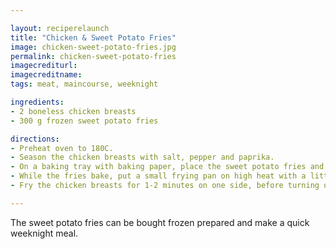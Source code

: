 ```yaml
---

layout: reciperelaunch
title: "Chicken & Sweet Potato Fries"
image: chicken-sweet-potato-fries.jpg
permalink: chicken-sweet-potato-fries
imagecrediturl:
imagecreditname:
tags: meat, maincourse, weeknight

ingredients:
- 2 boneless chicken breasts
- 300 g frozen sweet potato fries

directions:
- Preheat oven to 180C.
- Season the chicken breasts with salt, pepper and paprika.
- On a baking tray with baking paper, place the sweet potato fries and bake in the oven for 12-14 minutes, until crispy.
- While the fries bake, put a small frying pan on high heat with a little oil. 
- Fry the chicken breasts for 1-2 minutes on one side, before turning over and reducing the heat to medium. Cook until done.

---
```


The sweet potato fries can be bought frozen prepared and make a quick weeknight meal.
